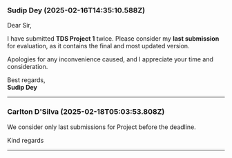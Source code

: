 ### Sudip Dey (2025-02-16T14:35:10.588Z)

Dear Sir,

I have submitted **TDS Project 1** twice. Please consider my **last
submission** for evaluation, as it contains the final and most updated
version.

Apologies for any inconvenience caused, and I appreciate your time and
consideration.

Best regards,  
**Sudip Dey**


---
### Carlton D'Silva (2025-02-18T05:03:53.808Z)

We consider only last submissions for Project before the deadline.

Kind regards


---
